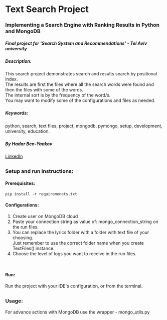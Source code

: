 # Text Search Project

### Implementing a Search Engine with Ranking Results in Python and MongoDB
##### Final project for 'Search System and Recommendations' - Tel Aviv university 

##### Description: 
This search project demonstrates search and results search by positional index.
<br/>
The results are first the files where all the search words were found and then the files with some of the words.
<br/>
The internal sort is by the frequency of the word/s.
<br/>
You may want to modify some of the configurations and files as needed. 
   
###
##### Keywords: 
python, search, text files, project, mongodb, pymongo, setup, development, university, education.
###

##### By Hadar Ben-Yaakov
[LinkedIn](https://www.linkedin.com/in/hadar-ben-yaakov/)
##
 
### Setup and run instructions:

#### Prerequisites:
`pip install -r requiremenets.txt`
<br/>

#### Configurations:
1. Create user on MongoDB cloud
2. Paste your connection string as value of: mongo_connection_string on the run files.
3. You can replace the lyrics folder with a folder with text file of your choosing.<br/>Just remember to use the correct folder name when you create TextFiles() instance.
4. Choose the level of logs you want to receive in the run files.
<br/>
 
#### Run:
 Run the project with your IDE's configuration, or from the terminal.
 
 ##
 
### Usage:
For advance actions with MongoDB use the wrapper - mongo_utils.py
